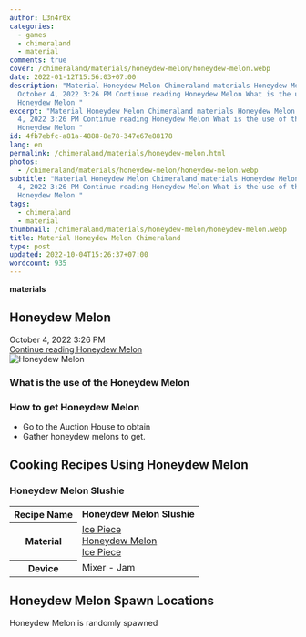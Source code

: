 ```yaml
---
author: L3n4r0x
categories:
  - games
  - chimeraland
  - material
comments: true
cover: /chimeraland/materials/honeydew-melon/honeydew-melon.webp
date: 2022-01-12T15:56:03+07:00
description: "Material Honeydew Melon Chimeraland materials Honeydew Melon
  October 4, 2022 3:26 PM Continue reading Honeydew Melon What is the use of the
  Honeydew Melon "
excerpt: "Material Honeydew Melon Chimeraland materials Honeydew Melon October
  4, 2022 3:26 PM Continue reading Honeydew Melon What is the use of the
  Honeydew Melon "
id: 4fb7ebfc-a81a-4888-8e78-347e67e88178
lang: en
permalink: /chimeraland/materials/honeydew-melon.html
photos:
  - /chimeraland/materials/honeydew-melon/honeydew-melon.webp
subtitle: "Material Honeydew Melon Chimeraland materials Honeydew Melon October
  4, 2022 3:26 PM Continue reading Honeydew Melon What is the use of the
  Honeydew Melon "
tags:
  - chimeraland
  - material
thumbnail: /chimeraland/materials/honeydew-melon/honeydew-melon.webp
title: Material Honeydew Melon Chimeraland
type: post
updated: 2022-10-04T15:26:37+07:00
wordcount: 935
---
```


<link
  rel="stylesheet"
  href="https://rawcdn.githack.com/dimaslanjaka/Web-Manajemen/870a349/css/bootstrap-5-3-0-alpha3-wrapper.css"
/>
<section id="bootstrap-wrapper">
  <div data-bs-theme="dark">
    <div
      class="row g-0 border rounded overflow-hidden flex-md-row mb-4 shadow-sm position-relative bg-dark text-light"
    >
      <div class="col p-4 d-flex flex-column position-static">
        <strong class="d-inline-block mb-2 text-success">materials</strong>
        <h2 class="mb-0">Honeydew Melon</h2>
        <div class="mb-1 text-muted">October 4, 2022 3:26 PM</div>
        <a
          href="/chimeraland/materials/honeydew-melon.html"
          class="stretched-link d-none text-primary"
          >Continue reading Honeydew Melon</a
        >
      </div>
      <div class="col-auto d-none d-md-block d-lg-block">
        <img
          src="https://www.webmanajemen.com/chimeraland/materials/honeydew-melon/honeydew-melon.webp"
          alt="Honeydew Melon"
        />
      </div>
    </div>
    <div class="row">
      <div class="col-lg-6 col-12 mb-2">
        <div class="card">
          <div class="card-body">
            <h3 class="card-title">What is the use of the Honeydew Melon</h3>
            <div class="card-text"><ul></ul></div>
          </div>
        </div>
      </div>
      <div class="col-lg-6 col-12 mb-2">
        <div class="card">
          <div class="card-body">
            <h3 class="card-title">How to get Honeydew Melon</h3>
            <div class="card-text">
              <ul>
                <li>Go to the Auction House to obtain</li>
                <li>Gather honeydew melons to get.</li>
              </ul>
            </div>
          </div>
        </div>
      </div>
      <div class="col-12 mb-2">
        <h2 id="cookable">Cooking Recipes Using Honeydew Melon</h2>
        <div id="recipe-honeydew-melon-slushie">
          <h3 id="item-honeydew-melon-slushie">Honeydew Melon Slushie</h3>
          <div class="mb-2">
            <table class="table">
              <tr>
                <th>Recipe Name</th>
                <td><b>Honeydew Melon Slushie</b></td>
              </tr>
              <tr>
                <th>Material</th>
                <td>
                  <a
                    class="text-decoration-none text-primary"
                    href="/chimeraland/materials/ice-piece.html"
                    >Ice Piece</a
                  ><br /><a
                    class="text-decoration-none text-primary"
                    href="/chimeraland/materials/honeydew-melon.html"
                    >Honeydew Melon</a
                  ><br /><a
                    class="text-decoration-none text-primary"
                    href="/chimeraland/materials/ice-piece.html"
                    >Ice Piece</a
                  >
                </td>
              </tr>
              <tr>
                <th>Device</th>
                <td>Mixer - Jam</td>
              </tr>
            </table>
          </div>
        </div>
      </div>
      <div class="col-12 mb-2">
        <h2>Honeydew Melon Spawn Locations</h2>
        <p>Honeydew Melon is randomly spawned</p>
      </div>
    </div>
  </div>
</section>